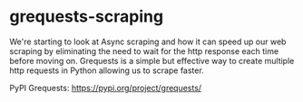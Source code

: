# grequests-scraping

We're starting to look at Async scraping and how it can speed up our web scraping by eliminating the need to wait for the http response each time before moving on. Grequests is a simple but effective way to create multiple http requests in Python allowing us to scrape faster.

PyPI Grequests: https://pypi.org/project/grequests/
